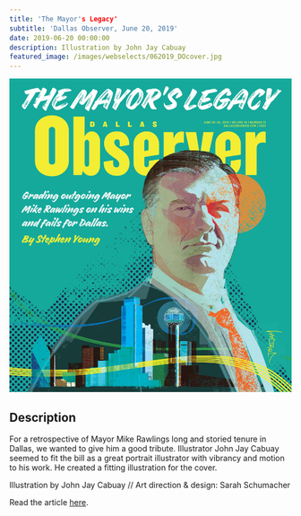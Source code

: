 ```yaml
---
title: 'The Mayor's Legacy'
subtitle: 'Dallas Observer, June 20, 2019'
date: 2019-06-20 00:00:00
description: Illustration by John Jay Cabuay
featured_image: /images/webselects/062019_DOcover.jpg
---
```


![](/images/webselects/062019_DOcover.jpg)

## Description

For a retrospective of Mayor Mike Rawlings long and storied tenure in Dallas, we wanted to give him a good tribute. Illustrator John Jay Cabuay seemed to fit the bill as a great portrait illustrator with vibrancy and motion to his work. He created a fitting illustration for the cover.

Illustration by John Jay Cabuay // Art direction & design: Sarah Schumacher

Read the article [here](https://www.dallasobserver.com/news/grading-mike-rawlings-as-dallas-mayor-11687975). 